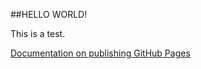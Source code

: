 ##HELLO WORLD!

This is a test.

[Documentation on publishing GitHub Pages](https://docs.github.com/en/pages/getting-started-with-github-pages/configuring-a-publishing-source-for-your-github-pages-site)
